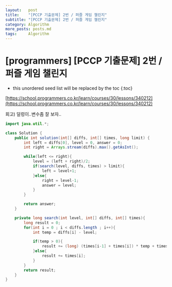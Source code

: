 ```yaml
---
layout:   post
title:    "[PCCP 기출문제] 2번 / 퍼즐 게임 챌린지"
subtitle: "[PCCP 기출문제] 2번 / 퍼즐 게임 챌린지"
category: Algorithm
more_posts: posts.md
tags:     Algorithm
---
```

# [programmers] [PCCP 기출문제] 2번 / 퍼즐 게임 챌린지

<!--more-->
<!-- Table of contents -->
* this unordered seed list will be replaced by the toc
{:toc}

[https://school.programmers.co.kr/learn/courses/30/lessons/340212](https://school.programmers.co.kr/learn/courses/30/lessons/340212)

회고) 덜렁이..변수좀 잘 보자..

```java
import java.util.*;

class Solution {
    public int solution(int[] diffs, int[] times, long limit) {
        int left = diffs[0], level = 0, answer = 0;
        int right = Arrays.stream(diffs).max().getAsInt();

        while(left <= right){
            level = (left + right)/2;
            if(search(level, diffs, times) > limit){
                left = level+1;
            }else{
                right = level-1;
                answer = level;
            }
        }

        return answer;
    }

    private long search(int level, int[] diffs, int[] times){
        long result = 0;
        for(int i = 0 ; i < diffs.length ; i++){
            int temp = diffs[i] - level;

            if(temp > 0){
                result += (long) (times[i-1] + times[i]) * temp + times[i];
            }else{
                result += times[i];
            }
        }
        return result;
    }
}
```